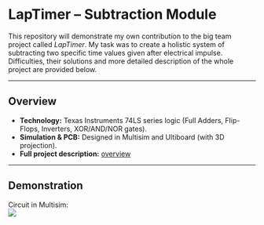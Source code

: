 # LapTimer – Subtraction Module

This repository will demonstrate my own contribution to the big team project called *LapTimer*. My task was to create a holistic system of subtracting two specific time values given after electrical impulse. Difficulties, their solutions and more detailed description of the whole project are provided below.

---

## Overview
- **Technology:** Texas Instruments 74LS series logic (Full Adders, Flip-Flops, Inverters, XOR/AND/NOR gates).
- **Simulation & PCB:** Designed in Multisim and Ultiboard (with 3D projection).
- **Full project description:** [overview](docs/overview.md)

---

## Demonstration
Circuit in Multisim:  
![](docs/images/circuit_multisim.png)
